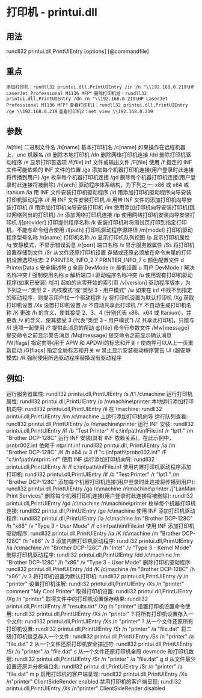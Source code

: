 # 打印机 - printui.dll
## 用法
rundll32 printui.dll,PrintUIEntry \[options] \[@commandfile]
## 重点

`添加打印机：rundll32 printui.dll,PrintUIEntry /in /n "\\192.168.0.219\HP LaserJet Professional M1136 MFP"`
`删除打印机给：rundll32 printui.dll,PrintUIEntry /dn /n "\\192.168.0.219\HP LaserJet Professional M1136 MFP"`
`查看打印机1：rundll32 printui.dll,PrintUIEntry /ge \\192.168.0.219`
`查看打印机2：net view \\192.168.0.219`
## 参数
   /a\[file] 二进制文件名
   /b\[name] 基本打印机名
   /c\[name] 如果操作在远程机器上，unc 机器名
   /dl 删除本地打印机
   /dn 删除网络打印机连接
   /dd 删除打印机驱动程序
   /e 显示打印首选项
   /f\[file] inf 文件或输出文件
   /F\[file] 使用 /f 指定的 INF 文件可能依赖的 INF 文件的位置
   /ga 添加每个机器打印机连接(用户登录时此连接将传播到用户)
   /ge 枚举每个机器打印机连接
   /gd 删除每个机器打印机连接(用户登录时此连接将被删除)
   /h\[arch] 驱动程序体系结构，为下列之一: x86 或 x64 或 Itanium 
   /ia 用 INF 文件安装打印机驱动程序
   /id 用添加打印机驱动程序向导安装打印机驱动程序
   /if 用 INF 文件安装打印机
   /ii 用带 INF 文件的添加打印机向导安装打印机
   /il 用添加打印机向导安装打印机
   /im 使用添加打印机向导安装打印机(跳过网络列出的打印机)
   /in 添加网络打印机连接
   /ip 使用网络打印机安装向导安装打印机
   /j\[provider] 打印提供程序名称
   /k 安装打印机时将测试页打印到指定打印机，不能与命令组合使用
   /l\[path] 打印机驱动程序源路径
   /m\[model] 打印机驱动程序型号名称
   /n\[name] 打印机名称
   /o 显示打印机队列视图
   /p 显示打印机属性
   /q 安静模式，不显示错误消息
   /r\[port] 端口名称
   /s 显示服务器属性
   /Ss 将打印机设置存储到文件
   /Sr 从文件还原打印机设置
   存储或还原必须放在命令末尾的打印机设置选项标志:
2	PRINTER_INFO_2
7	PRINTER_INFO_7
c	颜色配置文件
d	PrinterData
s	安全描述符
g	全局 DevMode
m	最低设置
u	用户 DevMode
r	解决名称冲突
f	强制使用名称
p	解析端口
i	驱动程序名称冲突
   /u 使用现有打印机驱动程序(如果已安装)
   /t\[#] 起始的从零开始的索引页
   /v\[version] 驱动程序版本，为下列之一:“类型 2 - 内核模式”或“类型 3 - 用户模式”
   /w 如果在 inf 中找不到指定的驱动程序，则提示用户找一个驱动程序
   /y 将打印机设置为默认打印机
   /Xg 获取打印机设置
   /Xs 设置打印机设置
   /z 不自动共享此打印机
   /Y 不自动生成打印机名称
   /K 更改 /h 的含义，使其接受 2、3、4 (分别代表 x86、x64 或 Itanium)，并更改 /v 的含义，使其接受 3 (代表“类型 3 - 用户模式”)
   /Z 共享此打印机，只能与 /if 选项一起使用
   /? 提供此消息的帮助
   @\[file] 命令行参数文件
   /Mw\[message] 提交命令之前显示警告消息
   /Mq\[message] 提交命令之前显示确认消息
   /W\[flags] 指定向导(用于 APW 和 APDW)的标志和开关
r	使向导可以从上一页重新启动
   /G\[flags] 指定全局标志和开关
w	禁止显示安装驱动程序警告 UI (超安静模式)
   /R 强制使用所选驱动程序替换现有驱动程序

## 例如:
   运行服务器属性: 
rundll32 printui.dll,PrintUIEntry /s /t1 /c\\machine
   运行打印机属性: 
rundll32 printui.dll,PrintUIEntry /p /n\\machine\printer
   本地运行添加打印机向导: 
rundll32 printui.dll,PrintUIEntry /il 
   在 \\machine: 
rundll32 printui.dll,PrintUIEntry /im /c\\machine 上运行添加打印机向导
   运行队列查看: 
rundll32 printui.dll,PrintUIEntry /o /n\\machine\printer
   运行 INF 安装: 
rundll32 printui.dll,PrintUIEntry /if /b "Test Printer" /f c:\infpath\infFile.inf /r "lpt1:" /m "Brother DCP-128C"
   运行 INF 安装(具有 INF 依赖关系)。在此示例中，prnbr002.inf 依赖于 ntprint.inf
rundll32 printui.dll, PrintUIEntry /ia /m "Brother DCP-128C" /K /h x64 /v 3 /f "c:\infpath\prnbr002.inf" /F "c:\infpath\ntprint.inf"
   使用 INF 运行添加打印机向导: 
rundll32 printui.dll,PrintUIEntry /ii /f c:\infpath\infFile.inf
   使用内置打印机驱动程序添加打印机: 
rundll32 printui.dll,PrintUIEntry /if /b "Test Printer" /r "lpt1:" /m "Brother DCP-128C"
   添加每个机器打印机连接(用户登录时此连接将传播到用户): 
rundll32 printui.dll,PrintUIEntry /ga /c\\machine /n\\machine\printer /j"LanMan Print Services"
   删除每个机器打印机连接(用户登录时此连接将被删除): 
rundll32 printui.dll,PrintUIEntry /gd /c\\machine /n\\machine\printer
   枚举每个机器打印机连接: 
rundll32 printui.dll,PrintUIEntry /ge /c\\machine
   使用 INF 添加打印机驱动程序: 
rundll32 printui.dll,PrintUIEntry /ia /c\\machine /m "Brother DCP-128C" /h "x86" /v "Type 3 - User Mode" /f c:\infpath\infFile.inf
   使用 INF 添加打印机驱动程序: 
rundll32 printui.dll,PrintUIEntry /ia /K /c\\machine /m "Brother DCP-128C" /h "x86" /v 3
   添加内置打印机驱动程序: 
rundll32 printui.dll,PrintUIEntry /ia /c\\machine /m "Brother DCP-128C" /h "Intel" /v "Type 3 - Kernel Mode"
   删除打印机驱动程序: 
rundll32 printui.dll,PrintUIEntry /dd /c\\machine /m "Brother DCP-128C" /h "x86" /v "Type 3 - User Mode"
   删除打印机驱动程序: 
rundll32 printui.dll,PrintUIEntry /dd /K /c\\machine /m "Brother DCP-128C" /h "x86" /v 3
   将打印机设置为默认打印机: 
rundll32 printui.dll,PrintUIEntry /y /n "printer"
   设置打印机注解: 
rundll32 printui.dll,PrintUIEntry /Xs /n  "printer" comment "My Cool Printer"
   取得打印机设置: 
rundll32 printui.dll,PrintUIEntry /Xg /n "printer"
   取得文件中的打印机设置保存结果: 
rundll32 printui.dll,PrintUIEntry /f "results.txt" /Xg /n "printer"
   设置打印机设置命令使用:
rundll32 printui.dll,PrintUIEntry /Xs /n "printer" ?
   将所有打印机设置存入一个文件: 
rundll32 printui.dll,PrintUIEntry /Xs /n "printer" ?
   从一个文件还原所有打印机设置: 
rundll32 printui.dll,PrintUIEntry /Sr /n "printer" /a "file.dat"
   将二级打印机信息存入一个文件: 
rundll32 printui.dll,PrintUIEntry /Ss /n "printer" /a "file.dat" 2
   从一个文件还原打印机安全描述符: 
rundll32 printui.dll,PrintUIEntry /Sr /n "printer" /a "file.dat" s
   从一个文件还原打印机全局 devmode 和打印机数据: 
rundll32 printui.dll,PrintUIEntry /Sr /n "printer" /a "file.dat" g d
   从文件最少设置还原并分析端口名: 
rundll32 printui.dll,PrintUIEntry /Sr /n "printer" /a "file.dat" m p
   启用打印机的客户端呈现: 
rundll32 printui.dll,PrintUIEntry /Xs /n"printer" ClientSideRender enabled
   禁用打印机的客户端呈现: 
rundll32 printui.dll,PrintUIEntry /Xs /n"printer" ClientSideRender disabled
